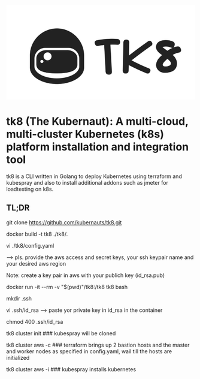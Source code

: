 ![Screenshot](tk8.png)
# tk8 (The Kubernaut): A multi-cloud, multi-cluster Kubernetes (k8s) platform installation and integration tool

tk8 is a CLI written in Golang to deploy Kubernetes using terraform and kubespray and also to install additional addons such as jmeter for loadtesting on k8s.

## TL;DR

git clone https://github.com/kubernauts/tk8.git

docker build -t tk8 ./tk8/.

vi ./tk8/config.yaml

--> pls. provide the aws access and secret keys, your ssh keypair name and your desired aws region

Note: create a key pair in aws with your publich key (id_rsa.pub)

docker run -it --rm -v "$(pwd)"/tk8:/tk8 tk8 bash

mkdir .ssh

vi .ssh/id_rsa --> paste yor private key in id_rsa in the container

chmod 400 .ssh/id_rsa

tk8 cluster init ### kubespray will be cloned

tk8 cluster aws -c ### terraform brings up 2 bastion hosts and the master and worker nodes as specified in config.yaml, wail till the hosts are initialized

tk8 cluster aws -i ### kubespray installs kubernetes


